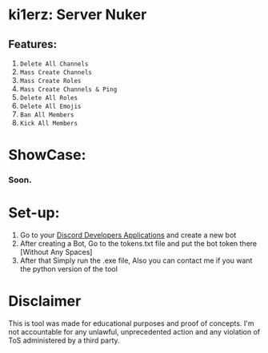 # ki1erz: Server Nuker



## Features:
1. `Delete All Channels`
2. `Mass Create Channels`
3. `Mass Create Roles`
4. `Mass Create Channels & Ping`
5. `Delete All Roles`
6. `Delete All Emojis`
7. `Ban All Members`
8. `Kick All Members`


# ShowCase: 

### Soon.




# Set-up:
1. Go to your [Discord Developers Applications](https://discord.com/developers/applications) and create a new bot
2. After creating a Bot, Go to the tokens.txt file and put the bot token there [Without Any Spaces]
3. After that Simply run the .exe file, Also you can contact me if you want the python version of the tool




# Disclaimer

This is tool was made for educational purposes and proof of concepts. I'm not accountable for any unlawful, unprecedented action and any violation of ToS administered by a third party.
